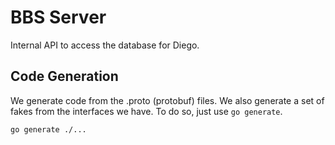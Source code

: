 # BBS Server

Internal API to access the database for Diego.

## Code Generation

We generate code from the .proto (protobuf) files. We also generate a set of fakes from the interfaces we have.
To do so, just use `go generate`.

```
go generate ./...
```
